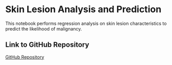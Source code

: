 # Skin Lesion Analysis and Prediction

This notebook performs regression analysis on skin lesion characteristics to predict the likelihood of malignancy.

## Link to GitHub Repository
[GitHub Repository](https://github.com/nicole-dib/AAI614_DIBO)
